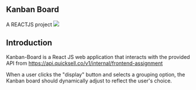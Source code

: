 ## Kanban Board
A REACTJS project
<kbd>![](https://res.cloudinary.com/anshumxn09/image/upload/v1692799526/test/quickSell2_pjyru9.png)</kbd>

## Introduction

Kanban-Board is a React JS web application that interacts with the provided API from  https://api.quicksell.co/v1/internal/frontend-assignment

When a user clicks the "display" button and selects a grouping option, the Kanban board should dynamically adjust to reflect the user's choice.


